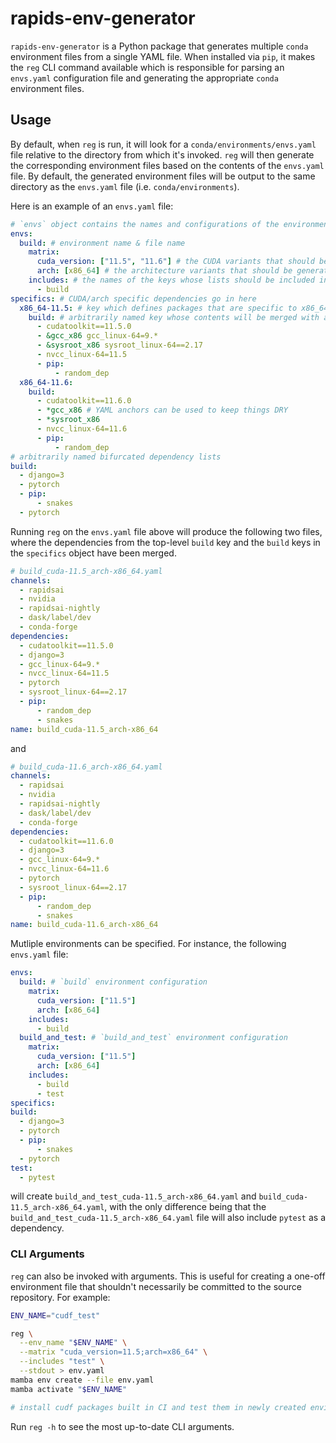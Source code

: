 # rapids-env-generator

`rapids-env-generator` is a Python package that generates multiple `conda` environment files from a single YAML file. When installed via `pip`, it makes the `reg` CLI command available which is responsible for parsing an `envs.yaml` configuration file and generating the appropriate `conda` environment files.

## Usage

By default, when `reg` is run, it will look for a `conda/environments/envs.yaml` file relative to the directory from which it's invoked. `reg` will then generate the corresponding environment files based on the contents of the `envs.yaml` file. By default, the generated environment files will be output to the same directory as the `envs.yaml` file (i.e. `conda/environments`).

Here is an example of an `envs.yaml` file:

```yaml
# `envs` object contains the names and configurations of the environment files that should be created
envs:
  build: # environment name & file name
    matrix:
      cuda_version: ["11.5", "11.6"] # the CUDA variants that should be generated
      arch: [x86_64] # the architecture variants that should be generated
    includes: # the names of the keys whose lists should be included in the final environment file
      - build
specifics: # CUDA/arch specific dependencies go in here
  x86_64-11.5: # key which defines packages that are specific to x86_64 architecture and CUDA 11.5
    build: # arbitrarily named key whose contents will be merged with a top-level `build` list if it exists
      - cudatoolkit==11.5.0
      - &gcc_x86 gcc_linux-64=9.*
      - &sysroot_x86 sysroot_linux-64==2.17
      - nvcc_linux-64=11.5
      - pip:
          - random_dep
  x86_64-11.6:
    build:
      - cudatoolkit==11.6.0
      - *gcc_x86 # YAML anchors can be used to keep things DRY
      - *sysroot_x86
      - nvcc_linux-64=11.6
      - pip:
          - random_dep
# arbitrarily named bifurcated dependency lists
build:
  - django=3
  - pytorch
  - pip:
      - snakes
  - pytorch
```

Running `reg` on the `envs.yaml` file above will produce the following two files, where the dependencies from the top-level `build` key and the `build` keys in the `specifics` object have been merged.

```yaml
# build_cuda-11.5_arch-x86_64.yaml
channels:
  - rapidsai
  - nvidia
  - rapidsai-nightly
  - dask/label/dev
  - conda-forge
dependencies:
  - cudatoolkit==11.5.0
  - django=3
  - gcc_linux-64=9.*
  - nvcc_linux-64=11.5
  - pytorch
  - sysroot_linux-64==2.17
  - pip:
      - random_dep
      - snakes
name: build_cuda-11.5_arch-x86_64
```

and

```yaml
# build_cuda-11.6_arch-x86_64.yaml
channels:
  - rapidsai
  - nvidia
  - rapidsai-nightly
  - dask/label/dev
  - conda-forge
dependencies:
  - cudatoolkit==11.6.0
  - django=3
  - gcc_linux-64=9.*
  - nvcc_linux-64=11.6
  - pytorch
  - sysroot_linux-64==2.17
  - pip:
      - random_dep
      - snakes
name: build_cuda-11.6_arch-x86_64
```

Mutliple environments can be specified. For instance, the following `envs.yaml` file:

```yaml
envs:
  build: # `build` environment configuration
    matrix:
      cuda_version: ["11.5"]
      arch: [x86_64]
    includes:
      - build
  build_and_test: # `build_and_test` environment configuration
    matrix:
      cuda_version: ["11.5"]
      arch: [x86_64]
    includes:
      - build
      - test
specifics:
build:
  - django=3
  - pytorch
  - pip:
      - snakes
  - pytorch
test:
  - pytest
```

will create `build_and_test_cuda-11.5_arch-x86_64.yaml` and `build_cuda-11.5_arch-x86_64.yaml`, with the only difference being that the `build_and_test_cuda-11.5_arch-x86_64.yaml` file will also include `pytest` as a dependency.

### CLI Arguments

`reg` can also be invoked with arguments. This is useful for creating a one-off environment file that shouldn't necessarily be committed to the source repository. For example:

```sh
ENV_NAME="cudf_test"

reg \
  --env_name "$ENV_NAME" \
  --matrix "cuda_version=11.5;arch=x86_64" \
  --includes "test" \
  --stdout > env.yaml
mamba env create --file env.yaml
mamba activate "$ENV_NAME"

# install cudf packages built in CI and test them in newly created environment...
```

Run `reg -h` to see the most up-to-date CLI arguments.
